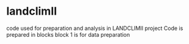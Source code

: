 # landclimII
code used for preparation and analysis in LANDCLIMII project
Code is prepared in blocks
block 1 is for data preparation

